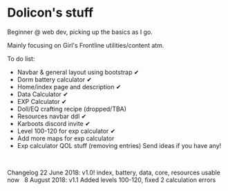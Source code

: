 ﻿# Dolicon's stuff

Beginner @ web dev, picking up the basics as I go.

Mainly focusing on Girl's Frontline utilities/content atm.


To do list:
- Navbar & general layout using bootstrap ✔
- Dorm battery calculator ✔
- Home/index page and description ✔
- Data Calculator ✔
- EXP Calculator ✔
- Doll/EQ crafting recipe (dropped/TBA)
- Resources navbar ddl ✔
- Karboots discord invite ✔
- Level 100-120 for exp calculator ✔
- Add more maps for exp calculator
- Exp calculator QOL stuff (removing entries)
Send ideas if you have any!

&nbsp;

Changelog
22 June 2018:
v1.0! index, battery, data, core, resources usable now
&nbsp;
8 August 2018:
v1.1 Added levels 100-120, fixed 2 calculation errors
